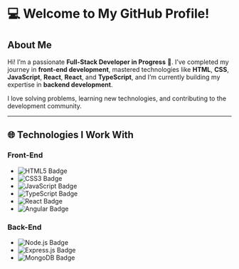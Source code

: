 <h1>💻 Welcome to My GitHub Profile!</h1>

<h2>About Me</h2>
<p>
Hi! I’m a passionate <strong>Full-Stack Developer in Progress</strong> 🌟. 
I’ve completed my journey in <strong>front-end development</strong>, mastered technologies like 
<strong>HTML</strong>, <strong>CSS</strong>, <strong>JavaScript</strong>, <strong>React</strong>, <strong>React</strong>, and <strong>TypeScript</strong>, and I’m currently building my expertise in <strong>backend development</strong>.
</p>
<p>
I love solving problems, learning new technologies, and contributing to the development community.
</p>

<hr />

<h2>🌐 Technologies I Work With</h2>

<h3>Front-End</h3>
<ul>
  <li><img src="https://img.shields.io/badge/HTML5-%23E34F26.svg?style=for-the-badge&logo=html5&logoColor=white" alt="HTML5 Badge" /></li>
  <li><img src="https://img.shields.io/badge/CSS3-%231572B6.svg?style=for-the-badge&logo=css3&logoColor=white" alt="CSS3 Badge" /></li>
  <li><img src="https://img.shields.io/badge/JavaScript-%23F7DF1E.svg?style=for-the-badge&logo=javascript&logoColor=black" alt="JavaScript Badge" /></li>
  <li><img src="https://img.shields.io/badge/TypeScript-%233178C6.svg?style=for-the-badge&logo=typescript&logoColor=white" alt="TypeScript Badge" /></li>
  <li><img src="https://img.shields.io/badge/React-%2361DAFB.svg?style=for-the-badge&logo=react&logoColor=black" alt="React Badge" /></li>
  <li><img src="https://img.shields.io/badge/Angular-%23DD0031.svg?style=for-the-badge&logo=angular&logoColor=white" alt="Angular Badge" /></li>
</ul>

<h3>Back-End</h3>
<ul>
  <li><img src="https://img.shields.io/badge/Node.js-%23339933.svg?style=for-the-badge&logo=node.js&logoColor=white" alt="Node.js Badge" /></li>
  <li><img src="https://img.shields.io/badge/Express.js-%23000000.svg?style=for-the-badge&logo=express&logoColor=white" alt="Express.js Badge" /></li>
  <li><img src="https://img.shields.io/badge/MongoDB-%2347A248.svg?style=for-the-badge&logo=mongodb&logoColor=white" alt="MongoDB Badge" /></li>
</ul>
